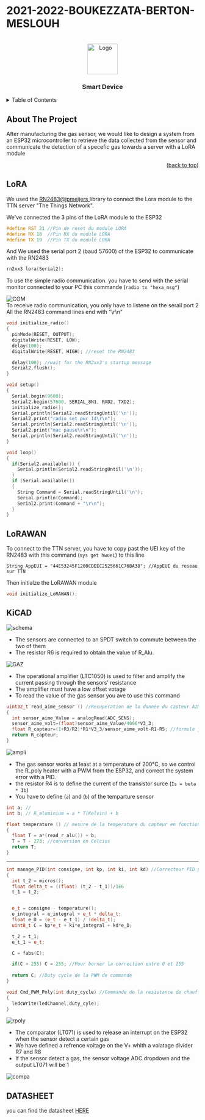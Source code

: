 # 2021-2022-BOUKEZZATA-BERTON-MESLOUH

<div id="top"></div>
<!--
*** Thanks for checking out the Best-README-Template. If you have a suggestion
*** that would make this better, please fork the repo and create a pull request
*** or simply open an issue with the tag "enhancement".
*** Don't forget to give the project a star!
*** Thanks again! Now go create something AMAZING! :D
-->



<!-- PROJECT SHIELDS -->
<!--
*** I'm using markdown "reference style" links for readability.
*** Reference links are enclosed in brackets [ ] instead of parentheses ( ).
*** See the bottom of this document for the declaration of the reference variables
*** for contributors-url, forks-url, etc. This is an optional, concise syntax you may use.
*** https://www.markdownguide.org/basic-syntax/#reference-style-links
-->
<!-- PROJECT LOGO -->
<br />
<div align="center">
  <img src="/Assets/logo.png" alt="Logo" width="80" height="80">
  <h3 align="center">Smart Device</h3>
</div>



<!-- TABLE OF CONTENTS -->
<details>
  <summary>Table of Contents</summary>
  <ol>
    <li>
      <a href="#about-the-project">About The Project</a>
    </li>
    <li>
      <a href="#LoRA">Lora</a>
    </li>
    <li><a href="#LoRAWAN">LoRAWAN</a></li>
    <li><a href="#KiCAD">KiCAD</a></li>
    <li><a href="#DATASHEET">DATASHEET</a></li>
  </ol>
</details>



<!-- ABOUT THE PROJECT -->
## About The Project
After manufacturing the gas sensor, we would like to design a system from an ESP32 microcontroller to retrieve the data collected from the sensor and communicate the detection of a specefic gas towards a server with a LoRA module

<p align="right">(<a href="#top">back to top</a>)</p>




<!-- GETTING STARTED -->
## LoRA

We used the <a href="https://github.com/jpmeijers/RN2483-Arduino-Library.git"> RN2483@jpmeijers </a> library to connect the Lora module to the TTN server "The Things Network".

We've connected the 3 pins of the LoRA module to the ESP32
<br/>
```cpp
#define RST 21 //Pin de reset du module LORA
#define RX 18  //Pin RX du module LORA
#define TX 19  //Pin TX du module LORA
```
And We used the serial port 2 (baud 57600) of the ESP32 to communicate with the RN2483
```cpp
rn2xx3 lora(Serial2);
```
To use the simple radio communication. you have to send with the serial monitor connected to your PC this commande (`radio tx "hexa_msg"`)
<div> <img src"/Assets/Serial Code.JPG" alt ="COM"/> </div>
To receive radio communication, you only have to listene on the serail port 2
All the RN2483 command lines end with "\r\n"

```cpp
void initialize_radio()
{
  pinMode(RESET, OUTPUT);
  digitalWrite(RESET, LOW);
  delay(100);
  digitalWrite(RESET, HIGH); //reset the RN2483

  delay(100); //wait for the RN2xx3's startup message
  Serial2.flush();
}

void setup()
{
  Serial.begin(9600);
  Serial2.begin(57600, SERIAL_8N1, RXD2, TXD2);
  initialize_radio();
  Serial.println(Serial2.readStringUntil('\n'));
  Serial2.print("radio set pwr 14\r\n");
  Serial.println(Serial2.readStringUntil('\n'));
  Serial2.print("mac pause\r\n");
  Serial.println(Serial2.readStringUntil('\n'));
}

void loop()
{
  if(Serial2.available()) {
    Serial.println(Serial2.readStringUntil('\n'));
  }
  if (Serial.available())
  { 
    String Command = Serial.readStringUntil('\n');
    Serial.println(Command);
    Serial2.print(Command + "\r\n");
  }
}
```

## LoRAWAN

To connect to the TTN server, you have to copy past the UEI key of the RN2483 with this command (` sys get hwuei `) to this line

```ccp
String AppEUI = "44E53245F1200CDEEC2525661C76BA38"; //AppEUI du reseau sur TTN
```
Then initialze the LoRAWAN module

```cpp
void initialize_LoRAWAN();
```

## KiCAD

<img src="/Assets/shema.JPG" alt="schema" />

* The sensors are connected to an SPDT switch to commute between the two of them
* The resistor R6 is required to obtain the value of R_Alu.

<img src="/Assets/gaz.JPG" alt="GAZ" />

* The operational amplifier (LTC1050) is used to filter and amplify the current passing through the sensors' resistance
* The amplifier must have a low offset votage
* To read the value of the gas sensor you ave to use this command 
```cpp
uint32_t read_aime_sensor () //Recuperation de la donnée du capteur AIME
{
  int sensor_aime_Value = analogRead(ADC_SENS);
  sensor_aime_volt=(float)sensor_aime_Value/4096*V3_3;
  float R_capteur=(1+R3/R2)*R1*V3_3/sensor_aime_volt-R1-R5; //formule justifiée en TD
  return R_capteur;
}
```
<img src="/Assets/ampli.JPG" alt="ampli" />

* The gas sensor works at least at a temperature of 200°C, so we control the R_poly heater with a PWM from the ESP32, and correct the system error with a PID.
* the resistor R4 is to define the current of the transistor surce (`Is = beta * Ib`)
* You have to define (`a`) and (`b`) of the temparture sensor
```cpp
int a; //
int b; // R_aluminium = a * T(Kelvin) + b 

float temperature () // mesure de la temperature du capteur en fonction de R aluminium
{
  float T = a*(read_r_alu()) + b;
  T = T - 273; //conversion en Celcius
  return T;
}

```
---
```cpp
int manage_PID(int consigne, int kp, int ki, int kd) //Correcteur PID pour maintenir la temprature a 200 degrés celcius
{
  int t_2 = micros();
  float delta_t = ((float) (t_2 - t_1))/1E6
  t_1 = t_2;


  e_t = consigne - temperature();
  e_integral = e_integral + e_t * delta_t; 
  float e_D = (e_t - e_t_1) / (delta_t);
  uint8_t C = kp*e_t + ki*e_integral + kd*e_D;

  t_2 = t_1;
  e_t_1 = e_t;

  C = fabs(C);

  if(C > 255) C = 255; //Pour borner la correction entre 0 et 255
 
  return C; //Duty cycle de la PWM de commande
}

void Cmd_PWM_Poly(int duty_cycle) //Commande de la resistance de chauffe en PWM
{
  ledcWrite(ledChannel,duty_cyle);
}
```
<img src="/Assets/rpoly_cmd.JPG" alt="rpoly" />

* The comparator (LT071) is used to release an interrupt on the ESP32 when the sensor detect a certain gas
* We have defined a refrence voltage on the V+ whith a volatage divider R7 and R8
* If the sensor detect a gas, the sensor voltage ADC dropdown and the output LT071 will be 1

<img src="Assets/compa.JPG" alt="compa" />

## DATASHEET

you can find the datasheet <a href="/Assets/Datasheet_AIME_git.pdf" target="_blank"> HERE </a>


